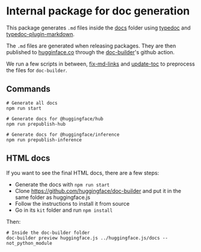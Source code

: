 # Internal package for doc generation

This package generates `.md` files inside the [docs](../../docs) folder using [typedoc](https://typedoc.org/) and [typedoc-plugin-markdown](https://github.com/tgreyuk/typedoc-plugin-markdown).

The `.md` files are generated when releasing packages. They are then published to [hugginface.co](https://huggingface.co/docs/huggingface.js/index) through the [doc-builder](https://github.com/huggingface/doc-builder)'s github action.

We run a few scripts in between, [fix-md-links](./fix-md-links.ts) and [update-toc](./update-toc.ts) to preprocess the files for `doc-builder`.

## Commands

```console
# Generate all docs
npm run start

# Generate docs for @huggingface/hub
npm run prepublish-hub

# Generate docs for @huggingface/inference
npm run prepublish-inference
```

## HTML docs

If you want to see the final HTML docs, there are a few steps:

- Generate the docs with `npm run start`
- Clone https://github.com/huggingface/doc-builder and put it in the same folder as huggingface.js
- Follow the instructions to install it from source
- Go in its `kit` folder and run `npm install`

Then:

```console
# Inside the doc-builder folder
doc-builder preview huggingface.js ../huggingface.js/docs --not_python_module
```